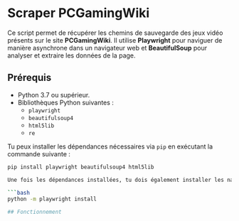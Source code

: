 # Scraper PCGamingWiki

Ce script permet de récupérer les chemins de sauvegarde des jeux vidéo présents sur le site **PCGamingWiki**. Il utilise **Playwright** pour naviguer de manière asynchrone dans un navigateur web et **BeautifulSoup** pour analyser et extraire les données de la page.

## Prérequis

- Python 3.7 ou supérieur.
- Bibliothèques Python suivantes :
  - `playwright`
  - `beautifulsoup4`
  - `html5lib`
  - `re`

Tu peux installer les dépendances nécessaires via `pip` en exécutant la commande suivante :

```bash
pip install playwright beautifulsoup4 html5lib

Une fois les dépendances installées, tu dois également installer les navigateurs nécessaires pour Playwright. Exécute la commande suivante :

```bash
python -m playwright install

## Fonctionnement
